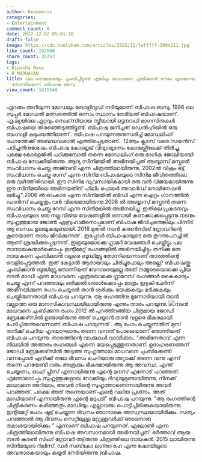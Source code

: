 ```yaml
---
author: Beaumaris
categories:
- Entertainment
comment_count: 0
date: 2022-12-02 05:01:10
draft: false
image: https://cdn.boolokam.com/articles/2022/12/fwfffff-300x211.jpg
like_count: 102660
share_count: 35753
tags:
- Bipasha Basu
- R MADHAVAN
title: പല നടന്മാരെയും ചുംബിച്ചിട്ടുണ്ട് എങ്കിലും മാധവനെ ചുബിക്കാൻ നേരം ഹൃദയാഘാതമുണ്ടായതായി
  തോന്നിയെന്ന് ബിപാഷ ബസു
view_count: 1615548
---
```


ഏവരും അറിയുന്ന മോഡലും ബോളിവുഡ് നടിയുമാണ് ബിപാഷ ബസു. 1996 ലെ സുപ്പർ മോഡൽ മത്സരത്തിൽ ഒന്നാം സ്ഥാനം നേടിയത് ബിപാഷയാണ്. ഏഷ്യയിലെ ഏറ്റവും സെക്‌സിയായ സ്ത്രീയായി ഒട്ടനവധി മാഗസിനുകൾ ബിപാഷയെ തിരഞ്ഞെടുത്തിട്ടുണ്ട്. ബിപാഷ ജനിച്ചത് ഡെൽഹിയിൽ ഒരു ബംഗാളി കുടും‌ബത്തിലാണ് . ബിപാഷ പറയുന്നതനുസരിച്ച് മോഡലിം‌ഗ് രം‌ഗത്തേക്ക് അബദ്ധവശാൽ എത്തിപ്പെട്ടതാണ്.. 12ആം ക്ലാസ് വരെ സയൻസ് പഠിച്ചതിനുശേഷം ബിപാഷ കോളെജ് വിദ്യാഭ്യാസം കോമേഴ്സിലേക്ക് തിരിച്ചു. പക്ഷേ കോളെജിൽ പഠിക്കുമ്പോൽ തന്നെ മോഡലിം‌ഗ് ഒരു ഭാഗിക ജോലിയായി ബിപാഷ നോക്കിയിരുന്നു. ആദ്യ സിനിമയിൽ അഭിനയിച്ചത് അബ്ബാസ് മസ്താൻ സം‌വിധാനം ചെയ്ത അജ്നബീ എന്ന ചിത്രത്തിലായിരുന്നു. 2002ൽ വിക്രം ഭട്ട് സം‌വിധാനം ചെയ്ത രാസ് എന്ന സിനിമ ബിപാഷയുടെ സിനിമ ജീവിതത്തിലെ ഒരു വഴിത്തിരിവായി. ഈ സിനിമ വ്യവസായികമായി ഒരു വൻ വിജയമായിരുന്നു. ഈ സിനിമയിലെ അഭിനയതിന് ഫിലിം ‌ഫെയർ അവാർഡ് നോമിനേഷൻ ലഭിച്ചു.".2006 ൽ ഓംകാര എന്ന സിനിമയിൽ ബീഡി എന്ന ഐറ്റം ഗാനത്തിൽ ഡാൻസ് ചെയ്തതും വൻ വിജയമായിരുന്നു.2008 ൽ അബ്ബാസ് മസ്താൻ തന്നെ സം‌വിധാനം ചെയ്ത റേസ് എന്ന സിനിമയിൽ അഭിനയിച്ചു. ഇതിലെ പ്രകടനവും ബിപാഷയുടെ ഒരു നല്ല വിജയ വേഷങ്ങളിൽ ഒന്നായി കണക്കാക്കപ്പെടുന്നു.നടനും സുഹൃത്തുമായ ജോൺ ഏബ്രഹാമിനൊപ്പമാണ് ബിപാഷ ജീവിച്ചതെങ്കിലും പിന്നീട് ആ ബന്ധം ഉലയുകയുണ്ടായി. 2016 മുതൽ നടൻ കരൺസിങ് ഗ്രോവറിന്റെ കൂടെയാണ് താരം ജീവിക്കുന്നത് . ഇപ്പോൾ ബിപാഷായുടെ ഒരു തുറന്നുപറച്ചിൽ ആണ് ശ്രദ്ധിക്കപ്പെടുന്നത് .ഇത്രയുമൊക്കെ ഗ്ലാമർ വേഷങ്ങൾ ചെയ്തിട്ടും പല നാനായകന്മാർക്കൊപ്പം ഇന്റിമേറ്റ് രംഗങ്ങളിൽ അഭിനയിച്ചിട്ടും തനിക്കു ഒരു നായകനെ ചുംബിക്കാൻ വളരെ ബുദ്ധിമുട്ടു തോന്നിയെന്നാണ് താരത്തിന്റെ വെളിപ്പെടുത്തൽ. ഇത് കേട്ടാൽ ആരായാലും ചിരിച്ചുപോലും അല്ലെ? ബിപാഷയ്ക്കു ചുംബിക്കാൻ ബുദ്ധിമുട്ടു തോന്നിയത് വേറാരെയുമല്ല അത് നമ്മുടെയൊക്കെ പ്രിയ നടൻ മാഡി എന്ന മാധവനെ. എത്രയൊക്കെ ഗ്ലാമറസ് രംഗങ്ങൾ കൈകാര്യം ചെയ്തു എന്ന് പറഞ്ഞാലും ഒരിക്കല്‍ ഒരാൾക്കൊപ്പം മാത്രം ഇഴുകി ചേർന്ന് അഭിനയിക്കുന്ന രംഗം ചെയ്യാന്‍ താൻ ശരിക്കും ഭയക്കുകയും മടിക്കുകയും ചെയ്തിരുന്നതായി ബിപാഷ പറയുന്നു. ആ രംഗത്തിനു മുന്നോടിയായി താൻ വല്ലാത്ത ഒരു മാനസികാവസ്ഥയിലായിരുന്നു എന്നും താരം പറയുന്നു. ![](https://cdn.boolokam.com/articles/2022/12/fwfffff-300x211.jpg)നടന്‍ മാധവനെ ചുംബിക്കുന്ന രംഗം 2012 ല്‍ പുറത്തിറങ്ങിയ ചിത്രമായ ജോഡി ബ്രേക്കേഴ്‌സില്‍ ഉണ്ടായിരുന്നു അത് ചെയ്യാന്‍ താന്‍ വളരെ ഭീകരമായി പേടിച്ചിരുന്നുവെന്നാണ് ബിപാഷ പറയുന്നത് . ആ രംഗം ചെയ്യുന്നതിന് മുമ്പ് തനിക്ക് ചെറിയ ഹൃദയാഘാതം തന്നെ വന്നത് പോലെയാണ് തോന്നിയത് ബിപാഷ പറയുന്നു. താരത്തിന്റെ വാക്കുകള്‍ വായിക്കാം. ”അഭിനേതാവ് എന്ന നിലയില്‍ അത്തരം രംഗങ്ങള്‍ എന്നെ ഭയപ്പെടുത്തുന്നതാണ്. ഉദാഹരണത്തന് ജോഡി ബ്രേക്കേഴ്‌സില്‍ അടുത്ത സുഹൃത്തായ മാധവനെ ചുംബിക്കേണ്ടി വന്നപ്പോള്‍ എനിക്ക് തലേ ദിവസം ചെറിയാരു അറ്റാക്ക് തന്നെ വന്നു എന്ന് തന്നെ പറയേണ്ടി വരും അത്രക്കും ഭീകരമായിരുന്നു ആ അവസ്ഥ. എന്ത് ചെയ്യണം, ഓഹ് പ്ലീസ് എന്നായിരുന്നു എന്റെ മനസ് എന്നോട് പറഞ്ഞത്. എന്നോടൊപ്പം സുഹൃത്തുക്കളായ റോക്കിയും ദിവ്യയുമുണ്ടായിരുന്നു. നിനക്ക് മാധവനെ അറിയാം, അവന്‍ നിന്റെ സുഹൃത്താണെന്നായിരുന്നു അവര്‍ പറഞ്ഞത്. പക്ഷെ അത് തന്നെയാണ് എന്റെ വലിയ പ്രശ്‌നം, അത് മാഡിയാണ് എന്നായിരുന്നു എന്റെ മറുപടി” ബിപാഷ പറയുന്നു. ”ആ രംഗത്തിന്റെ ചിത്രീകരണം കഴിഞ്ഞതും മാഡിയും എല്ലാവരും പൊട്ടിച്ചിരിക്കുകയായിരുന്നു. ഇന്റിമേറ്റ് രംഗം ഷൂട്ട് ചെയ്യുന്ന ദിവസം ഞാനാകെ അസ്വസ്ഥയായിരിക്കും. സത്യം പറഞ്ഞാൽ ആ ദിവസം സെറ്റിലുള്ള മറ്റുള്ളവര്‍ക്ക് ഞാനൊരു തമാശയായിരിക്കും ” എന്നാണ് ബിപാഷ പറയുന്നത്. എലോണ്‍ എന്ന ചിത്രത്തിലായിരുന്നു ബിപാഷ അവസാനമായി അഭിനയിച്ചത്. ഭര്‍ത്താവ് ആയ നടന്‍ കരണ്‍ സിംഗ് ഗ്രോവര്‍ ആിരുന്നു ചിത്രത്തിലെ നായകന്‍. 2015 ലായിരുന്നു സിനിമയുടെ റിലീസ്. ഡര്‍ സബ്‌കോ ലഗ്താ ഹേ എന്ന ഷോയിലൂടെ അവതാരകയായും കയ്യടി നേടിയിരുന്നു ബിപാഷ.